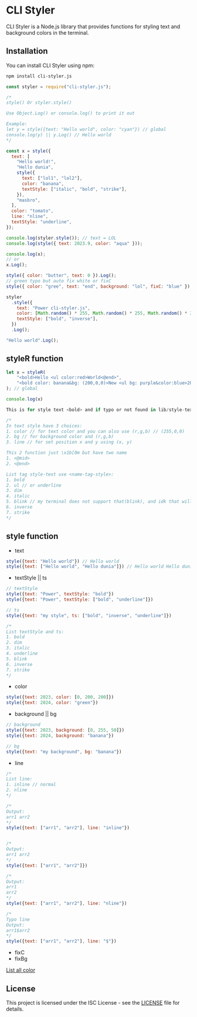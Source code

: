 # CLI Styler

CLI Styler is a Node.js library that provides functions for styling text and background colors in the terminal.

## Installation

You can install CLI Styler using npm:

```bash
npm install cli-styler.js
```

```js
const styler = require("cli-styler.js");

/*
style() Or styler.style()

Use Object.Log() or console.log() to print it out

Example:
let y = style({text: "Hello world", color: "cyan"}) // global
console.log(y) || y.Log() // Hello world
*/

const x = style({
  text: [
    "Hello world!",
    "Hello dunia",
    style({
      text: ["lol1", "lol2"],
      color: "banana",
      textStyle: ["italic", "bold", "strike"],
    }),
    "masbro",
  ],
  color: "tomato",
  line: "nline",
  textStyle: "underline",
});

console.log(styler.style()); // text = LOL
console.log(style({ text: 2023.9, color: "aqua" }));

console.log(x);
// or
x.Log();

style({ color: "butter", text: 0 }).Log();
// green typo but auto fix white or fixC
style({ color: "gree", text: "end", background: "lol", fixC: "blue" }).Log();

styler
  .style({
    text: "Power cli-styler.js",
    color: [Math.random() * 255, Math.random() * 255, Math.random() * 255],
    textStyle: ["bold", "inverse"],
  })
  .Log();

"Hello world".Log();

```
## styleR function
```js
let x = styleR(
    "<bold>Hello <ul color:red>World<@end>",
    "<bold color: banana&bg: (200,0,0)>New <ul bg: purple&color:blue>2024<@end>"
); // global

console.log(x)

This is for style text <bold> and if typo or not found in lib/style-text.js then that will be empty ""

/*
In text style have 3 choices:
1. color // for text color and you can also use (r,g,b) // (255,0,0)
2. bg // for background color and (r,g,b)
3. line // for set position x and y using (x, y)

This 2 function just \x1b[0m but have two name
1. <@mid>
2. <@end>

List tag style-text use <name-tag-style>:
1. bold
2. ul // or underline
3. dim
4. italic
5. blink // my terminal does not support that(blink), and idk that will work for you or not (-_-)
6. inverse
7. strike
*/
```

## style function
- text
```js
style({text: "Hello world"}) // Hello world
style({text: ["Hello world", "Hello dunia"]}) // Hello world Hello dunia
```
- textStyle || ts
```js
// textStyle
style({text: "Power", textStyle: "bold"})
style({text: "Power", textStyle: ["bold", "underline"]})

// ts
style({text: "my style", ts: ["bold", "inverse", "underline"]})

/*
List textStyle and ts:
1. bold
2. dim
3. italic
4. underline
5. blink
6. inverse
7. strike
*/
```
- color
```js
style({text: 2023, color: [0, 200, 200]})
style({text: 2024, color: "green"})
```
- background || bg
```js
// background
style({text: 2023, background: [0, 255, 50]})
style({text: 2024, background: "banana"})

// bg
style({text: "my background", bg: "banana"})
```
- line
```js
/*
List line:
1. inline // normal
2. nline
*/

/*
Output:
arr1 arr2
*/
style({text: ["arr1", "arr2"], line: "inline"})


/*
Output:
arr1 arr2
*/
style({text: ["arr1", "arr2"]})

/*
Output:
arr1
arr2
*/
style({text: ["arr1", "arr2"], line: "nline"})

/*
Typo line
Output:
arr1$arr2
*/
style({text: ["arr1", "arr2"], line: "$"})

```
- fixC
- fixBg

[List all color](/lib/select-color.js)

## License

This project is licensed under the ISC License - see the [LICENSE](LICENSE) file for details.
